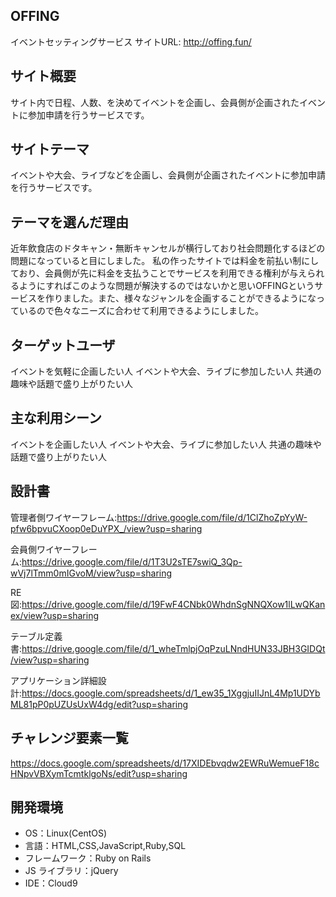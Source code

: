 ## OFFING

イベントセッティングサービス
サイトURL: http://offing.fun/

## サイト概要

サイト内で日程、人数、を決めてイベントを企画し、会員側が企画されたイベントに参加申請を行うサービスです。

## サイトテーマ

イベントや大会、ライブなどを企画し、会員側が企画されたイベントに参加申請を行うサービスです。

## テーマを選んだ理由

近年飲食店のドタキャン・無断キャンセルが横行しており社会問題化するほどの問題になっていると目にしました。
私の作ったサイトでは料金を前払い制にしており、会員側が先に料金を支払うことでサービスを利用できる権利が与えられるようにすればこのような問題が解決するのではないかと思いOFFINGというサービスを作りました。また、様々なジャンルを企画することができるようになっているので色々なニーズに合わせて利用できるようにしました。

## ターゲットユーザ

イベントを気軽に企画したい人
イベントや大会、ライブに参加したい人
共通の趣味や話題で盛り上がりたい人

## 主な利用シーン

イベントを企画したい人
イベントや大会、ライブに参加したい人
共通の趣味や話題で盛り上がりたい人

## 設計書

管理者側ワイヤーフレーム:https://drive.google.com/file/d/1ClZhoZpYyW-pfw6bpvuCXoop0eDuYPX_/view?usp=sharing

会員側ワイヤーフレーム:https://drive.google.com/file/d/1T3U2sTE7swiQ_3Qp-wVj7lTmm0mIGvoM/view?usp=sharing

RE図:https://drive.google.com/file/d/19FwF4CNbk0WhdnSgNNQXow1lLwQKanex/view?usp=sharing

テーブル定義書:https://drive.google.com/file/d/1_wheTmlpjOqPzuLNndHUN33JBH3GIDQt/view?usp=sharing

アプリケーション詳細設計:https://docs.google.com/spreadsheets/d/1_ew35_1XggjuIIJnL4Mp1UDYbML81pP0pUZUsUxW4dg/edit?usp=sharing


## チャレンジ要素一覧

https://docs.google.com/spreadsheets/d/17XIDEbvqdw2EWRuWemueF18cHNpvVBXymTcmtklgoNs/edit?usp=sharing

## 開発環境

- OS：Linux(CentOS)
- 言語：HTML,CSS,JavaScript,Ruby,SQL
- フレームワーク：Ruby on Rails
- JS ライブラリ：jQuery
- IDE：Cloud9
